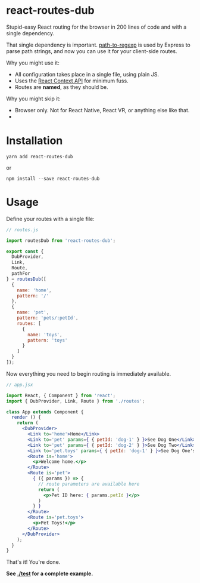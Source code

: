 # react-routes-dub

Stupid-easy React routing for the browser in 200 lines of code and with a single dependency.

That single dependency is important. [path-to-regexp](https://github.com/pillarjs/path-to-regexp) is used by Express to parse path strings, and now you can use it for your client-side routes.

Why you might use it:

- All configuration takes place in a single file, using plain JS.
- Uses the [React Context API](https://reactjs.org/docs/context.html) for minimum fuss.
- Routes are **named**, as they should be.

Why you might skip it:

- Browser only. Not for React Native, React VR, or anything else like that.
-

# Installation

    yarn add react-routes-dub

or
    
    npm install --save react-routes-dub


# Usage

Define your routes with a single file:

```javascript
// routes.js

import routesDub from 'react-routes-dub';

export const {
  DubProvider,
  Link,
  Route,
  pathFor
} = routesDub([
  {
    name: 'home',
    pattern: '/'
  },
  {
    name: 'pet',
    pattern: 'pets/:petId',
    routes: [
      {
        name: 'toys',
        pattern: 'toys'
      }
    ]
  }
]);

```

Now everything you need to begin routing is immediately available.

```jsx
// app.jsx

import React, { Component } from 'react';
import { DubProvider, Link, Route } from './routes';

class App extends Component {
  render () {
    return (
      <DubProvider>
        <Link to='home'>Home</Link>
        <Link to='pet' params={ { petId: 'dog-1' } }>See Dog One</Link>
        <Link to='pet' params={ { petId: 'dog-2' } }>See Dog Two</Link>
        <Link to='pet.toys' params={ { petId: 'dog-1' } }>See Dog One's Toys</Link>
        <Route is='home'>
          <p>Welcome home.</p>
        </Route>
        <Route is='pet'>
          { ({ params }) => {
            // route parameters are available here
            return (
              <p>Pet ID here: { params.petId }</p>
            )
          } }
        </Route>
        <Route is='pet.toys'>
          <p>Pet Toys!</p>
        </Route>
      </DubProvider>
    );
  }
}
```

That's it! You're done.

**See [./test](./test) for a complete example.**
